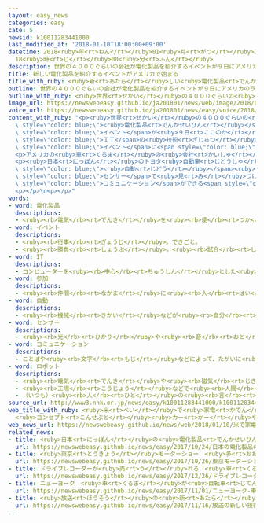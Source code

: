 ```yaml
---
layout: easy_news
categories: easy
cate: 5
newsid: k10011283441000
last_modified_at: '2018-01-10T18:00:00+09:00'
datetime: 2018<ruby>年<rt>ねん</rt></ruby>01<ruby>月<rt>がつ</rt></ruby>10<ruby>日<rt>にち</rt></ruby>
  18<ruby>時<rt>じ</rt></ruby>00<ruby>分<rt>ふん</rt></ruby>
description: 世界の４０００ぐらいの会社が電化製品を紹介するイベントが９日にアメリカのラスベガスで始まりました。
title: 新しい電化製品を紹介するイベントがアメリカで始まる
title_with_ruby: <ruby>新<rt>あたら</rt></ruby>しい<ruby>電化製品<rt>でんかせいひん</rt></ruby>を<ruby>紹介<rt>しょうかい</rt></ruby>するイベントがアメリカで<ruby>始<rt>はじ</rt></ruby>まる
outline: 世界の４０００ぐらいの会社が電化製品を紹介するイベントが９日にアメリカのラスベガスで始まりました。
outline_with_ruby: <ruby>世界<rt>せかい</rt></ruby>の４０００ぐらいの<ruby>会社<rt>かいしゃ</rt></ruby>が<ruby>電化製品<rt>でんかせいひん</rt></ruby>を<ruby>紹介<rt>しょうかい</rt></ruby>するイベントが<ruby>９日<rt>ここのか</rt></ruby>にアメリカのラスベガスで<ruby>始<rt>はじ</rt></ruby>まりました。
image_url: https://newswebeasy.github.io/ja201801/news/web/image/2018/01/10/K10011283441_1801100643_1801100644_01_02.jpg
voice_url: https://newswebeasy.github.io/ja201801/news/easy/voice/2018/01/10/k10011283441000.mp3
content_with_ruby: "<p><ruby>世界<rt>せかい</rt></ruby>の４０００ぐらいの<ruby>会社<rt>かいしゃ</rt></ruby>が<span\
  \ style=\"color: blue;\"><ruby>電化製品<rt>でんかせいひん</rt></ruby></span>を<ruby>紹介<rt>しょうかい</rt></ruby>する<span\
  \ style=\"color: blue;\">イベント</span>が<ruby>９日<rt>ここのか</rt></ruby>にアメリカのラスベガスで<ruby>始<rt>はじ</rt></ruby>まりました。<ruby>車<rt>くるま</rt></ruby>に<span\
  \ style=\"color: blue;\">ＩＴ</span>の<ruby>技術<rt>ぎじゅつ</rt></ruby>を<ruby>使<rt>つか</rt></ruby>うことが<ruby>増<rt>ふ</rt></ruby>えているため、<span\
  \ style=\"color: blue;\">イベント</span>に<span style=\"color: blue;\"><ruby>参加<rt>さんか</rt></ruby></span>する<ruby>車<rt>くるま</rt></ruby>の<ruby>会社<rt>かいしゃ</rt></ruby>が<ruby>多<rt>おお</rt></ruby>くなっています。</p>\n\
  <p>アメリカの<ruby>車<rt>くるま</rt></ruby>の<ruby>会社<rt>かいしゃ</rt></ruby>のフォードは「<ruby>町<rt>まち</rt></ruby>でみんなが<ruby>利用<rt>りよう</rt></ruby>する<ruby>乗<rt>の</rt></ruby>り<ruby>物<rt>もの</rt></ruby>を<ruby>新<rt>あたら</rt></ruby>しくしたいです」と<ruby>話<rt>はな</rt></ruby>しました。</p>\n\
  <p><ruby>日本<rt>にっぽん</rt></ruby>のトヨタ<ruby>自動車<rt>じどうしゃ</rt></ruby>は、<ruby>人<rt>ひと</rt></ruby>が<ruby>運転<rt>うんてん</rt></ruby>しなくても<ruby>走<rt>はし</rt></ruby>る<span\
  \ style=\"color: blue;\"><ruby>自動<rt>じどう</rt></ruby></span><ruby>運転<rt>うんてん</rt></ruby>の<ruby>車<rt>くるま</rt></ruby>を<ruby>紹介<rt>しょうかい</rt></ruby>しています。<ruby>車<rt>くるま</rt></ruby>から２００ｍ<ruby>以内<rt>いない</rt></ruby>にいる<ruby>人<rt>ひと</rt></ruby>や<ruby>物<rt>もの</rt></ruby>などを<span\
  \ style=\"color: blue;\">センサー</span>で<ruby>見<rt>み</rt></ruby>つけることができます。</p>\n<p>ホンダは、<ruby>笑<rt>わら</rt></ruby>ったりして<ruby>人<rt>ひと</rt></ruby>と<span\
  \ style=\"color: blue;\">コミュニケーション</span>ができる<span style=\"color: blue;\">ロボット</span>を<ruby>紹介<rt>しょうかい</rt></ruby>しています。</p>\n\
  <p></p>\n<p></p>"
words:
- word: 電化製品
  descriptions:
  - <ruby><rb>電気</rb><rt>でんき</rt></ruby>を<ruby><rb>使</rb><rt>つか</rt></ruby>って、はたらかせる<ruby><rb>機械</rb><rt>きかい</rt></ruby>。<ruby><rb>電気冷蔵庫</rb><rt>でんきれいぞうこ</rt></ruby>・<ruby><rb>電気洗濯機</rb><rt>でんきせんたくき</rt></ruby>など。
- word: イベント
  descriptions:
  - <ruby><rb>行事</rb><rt>ぎょうじ</rt></ruby>。できごと。
  - <ruby><rb>勝負</rb><rt>しょうぶ</rt></ruby>。<ruby><rb>試合</rb><rt>しあい</rt></ruby>。
- word: IT
  descriptions:
  - コンピューターを<ruby><rb>中心</rb><rt>ちゅうしん</rt></ruby>とした<ruby><rb>情報技術</rb><rt>じょうほうぎじゅつ</rt></ruby>。
- word: 参加
  descriptions:
  - <ruby><rb>仲間</rb><rt>なかま</rt></ruby>に<ruby><rb>入</rb><rt>はい</rt></ruby>ること。
- word: 自動
  descriptions:
  - <ruby><rb>機械</rb><rt>きかい</rt></ruby>などが<ruby><rb>自分</rb><rt>じぶん</rt></ruby>の<ruby><rb>力</rb><rt>ちから</rt></ruby>で<ruby><rb>動</rb><rt>うご</rt></ruby>くこと。
- word: センサー
  descriptions:
  - <ruby><rb>光</rb><rt>ひかり</rt></ruby>や<ruby><rb>音</rb><rt>おと</rt></ruby>、<ruby><rb>温度</rb><rt>おんど</rt></ruby>などに<ruby><rb>反応</rb><rt>はんのう</rt></ruby>して、<ruby><rb>電気的</rb><rt>でんきてき</rt></ruby>な<ruby><rb>信号</rb><rt>しんごう</rt></ruby>を<ruby><rb>送</rb><rt>おく</rt></ruby>る<ruby><rb>装置</rb><rt>そうち</rt></ruby>。
- word: コミュニケーション
  descriptions:
  - ことばや<ruby><rb>文字</rb><rt>もじ</rt></ruby>などによって、たがいに<ruby><rb>気持</rb><rt>きも</rt></ruby>ちや<ruby><rb>考</rb><rt>かんが</rt></ruby>えを<ruby><rb>伝</rb><rt>つた</rt></ruby>え<ruby><rb>合</rb><rt>あ</rt></ruby>うこと。
- word: ロボット
  descriptions:
  - <ruby><rb>電気</rb><rt>でんき</rt></ruby>や<ruby><rb>磁気</rb><rt>じき</rt></ruby>の<ruby><rb>力</rb><rt>ちから</rt></ruby>で<ruby><rb>動</rb><rt>うご</rt></ruby>く<ruby><rb>人形</rb><rt>にんぎょう</rt></ruby>。<ruby><rb>人造</rb><rt>じんぞう</rt></ruby><ruby><rb>人間</rb><rt>にんげん</rt></ruby>。
  - <ruby><rb>工場</rb><rt>こうじょう</rt></ruby>などで<ruby><rb>人間</rb><rt>にんげん</rt></ruby>に<ruby><rb>代</rb><rt>か</rt></ruby>わって、<ruby><rb>作業</rb><rt>さぎょう</rt></ruby>する<ruby><rb>機械</rb><rt>きかい</rt></ruby>。
  - （いつも）<ruby><rb>人</rb><rt>ひと</rt></ruby>の<ruby><rb>言</rb><rt>い</rt></ruby>いなりになって<ruby><rb>動</rb><rt>うご</rt></ruby>く<ruby><rb>人</rb><rt>ひと</rt></ruby>。
source_url: http://www3.nhk.or.jp/news/easy/k10011283441000/k10011283441000.html
web_title_with_ruby: <ruby>米<rt>べい</rt></ruby>で<ruby>家電<rt>かでん</rt></ruby><ruby>ショー<rt>しょー</rt></ruby><ruby>開幕<rt>かいまく</rt></ruby>
  <ruby>コンセプト<rt>こんせぷと</rt></ruby><ruby>カー<rt>かー</rt></ruby>や<ruby>ロボット<rt>ろぼっと</rt></ruby>などに<ruby>注目<rt>ちゅうもく</rt></ruby>
web_news_url: https://newswebeasy.github.io/news/web/2018/01/10/米で家電ショー開幕-コンセプトカーやロボットなどに注目
related_news:
- title: <ruby>日本<rt>にっぽん</rt></ruby>の<ruby>電化製品<rt>でんかせいひん</rt></ruby>の<ruby>会社<rt>かいしゃ</rt></ruby>が<ruby>自動<rt>じどう</rt></ruby>で<ruby>走<rt>はし</rt></ruby>る<ruby>車<rt>くるま</rt></ruby>の<ruby>研究<rt>けんきゅう</rt></ruby>を<ruby>進<rt>すす</rt></ruby>める
  url: https://newswebeasy.github.io/news/easy/2017/10/24/日本の電化製品の会社が自動で走る車の研究を進める
- title: <ruby>東京<rt>とうきょう</rt></ruby>モーターショー　<ruby>多<rt>おお</rt></ruby>くの<ruby>会社<rt>かいしゃ</rt></ruby>が<ruby>電気<rt>でんき</rt></ruby><ruby>自動車<rt>じどうしゃ</rt></ruby>を<ruby>紹介<rt>しょうかい</rt></ruby>
  url: https://newswebeasy.github.io/news/easy/2017/10/26/東京モーターショー-多くの会社が電気自動車を紹介
- title: ドライブレコーダーが<ruby>売<rt>う</rt></ruby>れる「<ruby>車<rt>くるま</rt></ruby>のトラブルをなくしたい」
  url: https://newswebeasy.github.io/news/easy/2017/12/26/ドライブレコーダーが売れる車のトラブルをなくしたい
- title: ニューヨーク　<ruby>車<rt>くるま</rt></ruby>が<ruby>自転車<rt>じてんしゃ</rt></ruby>などをはねて８<ruby>人<rt>にん</rt></ruby>が<ruby>亡<rt>な</rt></ruby>くなる
  url: https://newswebeasy.github.io/news/easy/2017/11/01/ニューヨーク-車が自転車などをはねて8人が亡くなる
- title: <ruby>放送<rt>ほうそう</rt></ruby>の<ruby>新<rt>あたら</rt></ruby>しい<ruby>技術<rt>ぎじゅつ</rt></ruby>を<ruby>紹介<rt>しょうかい</rt></ruby>するイベント
  url: https://newswebeasy.github.io/news/easy/2017/11/16/放送の新しい技術を紹介するイベント
...
```

